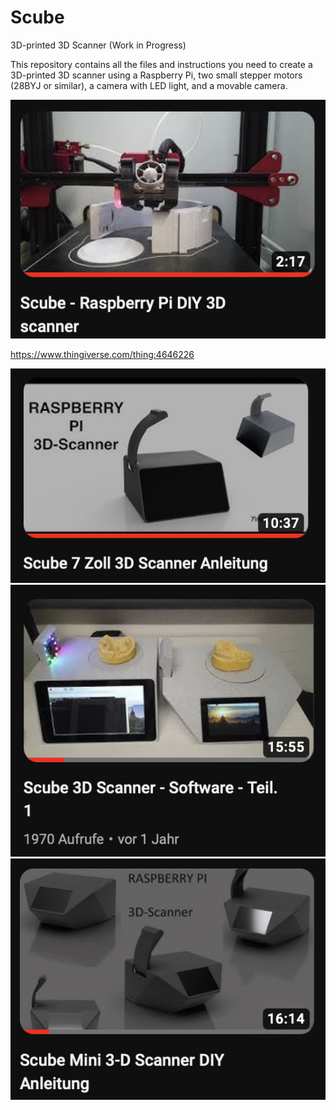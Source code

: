 # Scube


3D-printed 3D Scanner (Work in Progress)

This repository contains all the files and instructions you need to create a 3D-printed 3D scanner using a Raspberry Pi, two small stepper motors (28BYJ or similar), a camera with LED light, and a movable camera.


[![Video-Name](images/video-thumbnail.png)](https://www.youtube.com/watch?v=8BPKmn4WdW0)


https://www.thingiverse.com/thing:4646226


[![Video-Name](images/video-thumbnail1.png)](https://www.youtube.com/watch?v=8BPKmn4WdW0)
[![Video-Name](images/video-thumbnail2.png)](https://www.youtube.com/watch?v=8BPKmn4WdW0)
[![Video-Name](images/video-thumbnail3.png)](https://www.youtube.com/watch?v=8BPKmn4WdW0)

